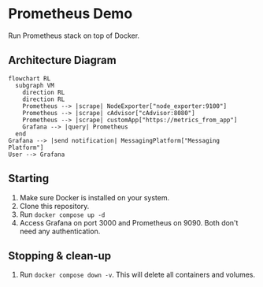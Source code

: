 # Prometheus Demo

Run Prometheus stack on top of Docker.

## Architecture Diagram

```mermaid
flowchart RL
  subgraph VM
    direction RL
    direction RL
    Prometheus --> |scrape| NodeExporter["node_exporter:9100"]
    Prometheus --> |scrape| cAdvisor["cAdvisor:8080"]
    Prometheus --> |scrape| customApp["https://metrics_from_app"]
    Grafana --> |query| Prometheus
  end
Grafana --> |send notification| MessagingPlatform["Messaging Platform"]
User --> Grafana
```

## Starting

1. Make sure Docker is installed on your system.
2. Clone this repository.
3. Run `docker compose up -d`
4. Access Grafana on port 3000 and Prometheus on 9090. Both don't need any authentication.

## Stopping & clean-up

1. Run `docker compose down -v`. This will delete all containers and volumes.
